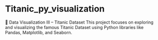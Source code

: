 # Titanic_py_visualization
🌸 Data Visualization III – Titanic Dataset This project focuses on exploring and visualizing the famous Titanic Dataset using Python libraries like Pandas, Matplotlib, and Seaborn.
